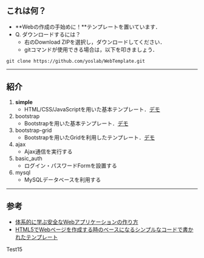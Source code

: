 
## これは何？

- **Webの作成の手始めに！**テンプレートを置いています．
- Q. ダウンロードするには？
  - 右のDownload ZIPを選択し，ダウンロードしてください．
  - gitコマンドが使用できる場合は，以下を叩きましょう．

`git clone https://github.com/yoslab/WebTemplate.git`

---

## 紹介

1. **simple**
    - HTML/CSS/JavaScriptを用いた基本テンプレート．[デモ](http://yoslab.net/template/WebTemplate/simple/)
1. bootstrap
    - Bootstrapを用いた基本テンプレート．[デモ](http://yoslab.net/template/WebTemplate/bootstrap/)
1. bootstrap-grid
    - Bootstrapを用いたGridを利用したテンプレート．[デモ](http://yoslab.net/template/WebTemplate/bootstrap-grid/)
1. ajax
    - Ajax通信を実行する
1. basic_auth
    - ログイン・パスワードFormを設置する
1. mysql
    - MySQLデータベースを利用する

---
## 参考
- [体系的に学ぶ安全なWebアプリケーションの作り方](http://www.amazon.co.jp/dp/4797361190)
- [HTML5でWebページを作成する時のベースになるシンプルなコードで書かれたテンプレート](http://coliss.com/articles/build-websites/operation/work/html5-template-by-sixrevisions.html)

Test15
